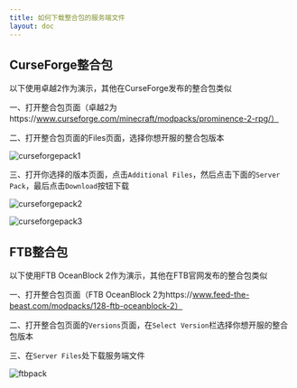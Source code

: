 ```yaml
---
title: 如何下载整合包的服务端文件
layout: doc
---
```


## CurseForge整合包

以下使用卓越2作为演示，其他在CurseForge发布的整合包类似

一、打开整合包页面（卓越2为https://www.curseforge.com/minecraft/modpacks/prominence-2-rpg/）

二、打开整合包页面的Files页面，选择你想开服的整合包版本

![curseforgepack1](/imgs/serverpack/curseforgepack1.png)

三、打开你选择的版本页面，点击`Additional Files`，然后点击下面的`Server Pack`，最后点击`Download`按钮下载

![curseforgepack2](/imgs/serverpack/curseforgepack2.png)

![curseforgepack3](/imgs/serverpack/curseforgepack3.png)

## FTB整合包

以下使用FTB OceanBlock 2作为演示，其他在FTB官网发布的整合包类似

一、打开整合包页面（FTB OceanBlock 2为https://www.feed-the-beast.com/modpacks/128-ftb-oceanblock-2）

二、打开整合包页面的`Versions`页面，在`Select Version`栏选择你想开服的整合包版本

三、在`Server Files`处下载服务端文件

![ftbpack](/imgs/serverpack/ftbpack.png)
